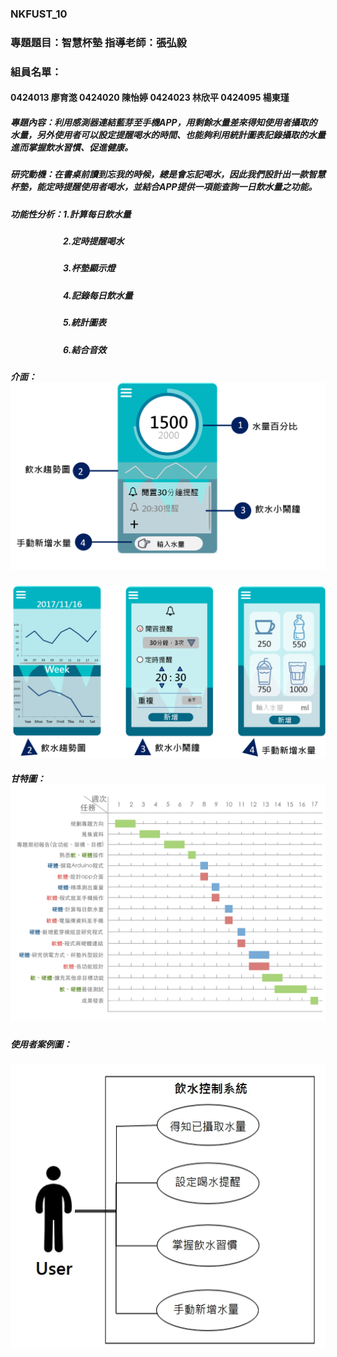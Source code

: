 ### NKFUST_10
### 專題題目：智慧杯墊 指導老師：張弘毅
### 組員名單：
#### 0424013 廖育滺 0424020 陳怡婷 0424023 林欣平 0424095 楊東瑾
##### 專題內容：利用感測器連結藍芽至手機APP，用剩餘水量差來得知使用者攝取的水量，另外使用者可以設定提醒喝水的時間、也能夠利用統計圖表記錄攝取的水量進而掌握飲水習慣、促進健康。
##### 研究動機：在書桌前讀到忘我的時候，總是會忘記喝水，因此我們設計出一款智慧杯墊，能定時提醒使用者喝水，並結合APP提供一項能查詢一日飲水量之功能。
##### 功能性分析：1.計算每日飲水量
##### 　　　　　　2.定時提醒喝水
##### 　　　　　　3.杯墊顯示燈
##### 　　　　　　4.記錄每日飲水量
##### 　　　　　　5.統計圖表
##### 　　　　　　6.結合音效

##### 介面：![NKFUST](1.png)
![NKFUST](2.png)
##### 甘特圖：![NKFUST](01.jpeg)
##### 使用者案例圖：
![NKFUST](1511787383467.jpg)
